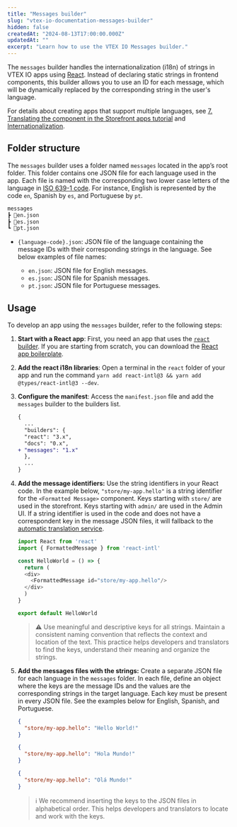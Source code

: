 ```yaml
---
title: "Messages builder"
slug: "vtex-io-documentation-messages-builder"
hidden: false
createdAt: "2024-08-13T17:00:00.000Z"
updatedAt: ""
excerpt: "Learn how to use the VTEX IO Messages builder."
---
```


The `messages` builder handles the internationalization (i18n) of strings in VTEX IO apps using [React](https://react.dev/). Instead of declaring static strings in frontend components, this builder allows you to use an ID for each message, which will be dynamically replaced by the corresponding string in the user's language.

For details about creating apps that support multiple languages, see [7. Translating the component in the Storefront apps tutorial](https://developers.vtex.com/docs/guides/vtex-io-documentation-8-translating-the-component) and [Internationalization](https://developers.vtex.com/docs/guides/vtex-io-multi-language-stores).

## Folder structure

The `messages` builder uses a folder named `messages` located in the app’s root folder. This folder contains one JSON file for each language used in the app. Each file is named with the corresponding two lower case letters of the language in [ISO 639-1 code](https://www.loc.gov/standards/iso639-2/php/code_list.php). For instance, English is represented by the code `en`, Spanish by `es`, and Portuguese by `pt`.

  ```txt
  messages
  ┣ 📄en.json
  ┣ 📄es.json
  ┗ 📄pt.json
  ```

- `{language-code}.json`: JSON file of the language containing the message IDs with their corresponding strings in the language. See below examples of file names:

  - `en.json`: JSON file for English messages.
  - `es.json`: JSON file for Spanish messages.
  - `pt.json`: JSON file for Portuguese messages.

## Usage

To develop an app using the `messages` builder, refer to the following steps:

1. **Start with a React app**: First, you need an app that uses the [`react` builder](https://developers.vtex.com/docs/guides/vtex-io-documentation-react-builder). If you are starting from scratch, you can download the [React app boilerplate](https://github.com/vtex-apps/react-app-template/tree/master/react).
2. **Add the react i18n libraries**: Open a terminal in the `react` folder of your app and run the command `yarn add react-intl@3 && yarn add @types/react-intl@3 --dev`.
3. **Configure the manifest**: Access the `manifest.json` file and add the `messages` builder to the builders list.

    ```diff manifest.json
    {
      ...
      "builders": {
      "react": "3.x",
      "docs": "0.x",
    + "messages": "1.x"
      },
      ...
    }
    ```

4. **Add the message identifiers:** Use the string identifiers in your React code. In the example below, `"store/my-app.hello"` is a string identifier for the `<Formatted Message>` component. Keys starting with `store/` are used in the storefront. Keys starting with `admin/` are used in the Admin UI. If a string identifier is used in the code and does not have a correspondent key in the message JSON files, it will fallback to the [automatic translation service](https://developers.vtex.com/docs/guides/vtex-io-multi-language-stores#automatic-translations).

    ```typescript
    import React from 'react'
    import { FormattedMessage } from 'react-intl'

    const HelloWorld = () => {
      return (
      <div>
        <FormattedMessage id="store/my-app.hello"/>
      </div>
      )
    }

    export default HelloWorld
    ```

    > ⚠️ Use meaningful and descriptive keys for all strings. Maintain a consistent naming convention that reflects the context and location of the text. This practice helps developers and translators to find the keys, understand their meaning and organize the strings.

5. **Add the messages files with the strings:** Create a separate JSON file for each language in the `messages` folder. In each file, define an object where the keys are the message IDs and the values are  the corresponding strings in the target language. Each key must be present in every JSON file. See the examples below for English, Spanish, and Portuguese.

    ```json en.json
    {
      "store/my-app.hello": "Hello World!"
    }
    ```

    ```json es.json
    {
      "store/my-app.hello": "Hola Mundo!"
    }
    ```

    ```json pt.json
    {
      "store/my-app.hello": "Olá Mundo!"
    }
    ```

    > ℹ️ We recommend inserting the keys to the JSON files in alphabetical order. This helps developers and translators to locate and work with the keys.